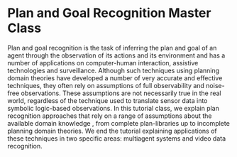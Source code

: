 # Plan and Goal Recognition Master Class

Plan and goal recognition is the task of inferring the plan and goal of an agent through the observation of its actions and its environment and has a number of applications on computer-human interaction, assistive technologies and surveillance. 
Although such techniques using planning domain theories have developed a number of very accurate and effective techniques, they often rely on assumptions of full observability and noise-free observations. 
These assumptions are not necessarily true in the real world, regardless of the technique used to translate sensor data into symbolic logic-based observations. 
In this tutorial class, we explain plan recognition approaches that rely on a range of assumptions about the available domain knowledge , from complete plan-libraries up to incomplete planning domain theories. 
We end the tutorial explaining applications of these techniques in two specific areas: multiagent systems and video data recognition. 